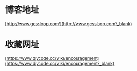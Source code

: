# 博客地址

[http://www.gcssloop.com/](http://www.gcssloop.com?_blank)  

# 收藏网址
[https://www.diycode.cc/wiki/encouragement](https://www.diycode.cc/wiki/encouragement?_blank)
